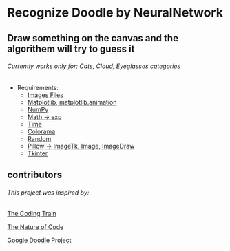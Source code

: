 
<h1>Recognize Doodle by NeuralNetwork</h1>
<h2>Draw something on the canvas and the algorithem will try to guess it</h2>
<h6>Currently works only for: Cats, Cloud, Eyeglasses categories</h6>


* Requirements:
  * [Images Files](https://console.cloud.google.com/storage/browser/quickdraw_dataset/full/numpy_bitmap?pageState=(%22StorageObjectListTable%22:(%22f%22:%22%255B%255D%22))&prefix=&forceOnObjectsSortingFiltering=false)
  * [Matplotlib, matplotlib.animation](https://pypi.org/project/matplotlib/)
  * [NumPy](https://pypi.org/project/numpy/)
  * [Math -> exp](https://docs.python.org/3/library/math.html)
  * [Time](https://docs.python.org/3/library/time.html)
  * [Colorama](https://pypi.org/project/colorama/)
  * [Random](https://docs.python.org/3/library/random.html)
  * [Pillow -> ImageTk, Image, ImageDraw](https://pypi.org/project/Pillow/)
  * [Tkinter](https://docs.python.org/3/library/tkinter.html)

<h2>contributors</h2>
<h6>This project was inspired by:</h6>

[The Coding Train](https://www.youtube.com/channel/UCvjgXvBlbQiydffZU7m1_aw)

[The Nature of Code](https://www.youtube.com/watch?v=XJ7HLz9VYz0&list=PLRqwX-V7Uu6aCibgK1PTWWu9by6XFdCfh&index=1&ab_channel=TheCodingTrain)

[Google Doodle Project](https://github.com/googlecreativelab/quickdraw-dataset)
